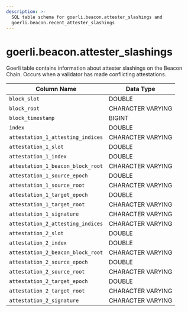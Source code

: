 ```yaml
---
description: >-
  SQL table schema for goerli.beacon.attester_slashings and
  goerli.beacon.recent_attester_slashings
---
```


# goerli.beacon.attester\_slashings

Goerli table contains information about attester slashings on the Beacon Chain. Occurs when a validator has made conflicting attestations.

| Column Name                       | Data Type         |
| --------------------------------- | ----------------- |
| `block_slot`                      | DOUBLE            |
| `block_root`                      | CHARACTER VARYING |
| `block_timestamp`                 | BIGINT            |
| `index`                           | DOUBLE            |
| `attestation_1_attesting_indices` | CHARACTER VARYING |
| `attestation_1_slot`              | DOUBLE            |
| `attestation_1_index`             | DOUBLE            |
| `attestation_1_beacon_block_root` | CHARACTER VARYING |
| `attestation_1_source_epoch`      | DOUBLE            |
| `attestation_1_source_root`       | CHARACTER VARYING |
| `attestation_1_target_epoch`      | DOUBLE            |
| `attestation_1_target_root`       | CHARACTER VARYING |
| `attestation_1_signature`         | CHARACTER VARYING |
| `attestation_2_attesting_indices` | CHARACTER VARYING |
| `attestation_2_slot`              | DOUBLE            |
| `attestation_2_index`             | DOUBLE            |
| `attestation_2_beacon_block_root` | CHARACTER VARYING |
| `attestation_2_source_epoch`      | DOUBLE            |
| `attestation_2_source_root`       | CHARACTER VARYING |
| `attestation_2_target_epoch`      | DOUBLE            |
| `attestation_2_target_root`       | CHARACTER VARYING |
| `attestation_2_signature`         | CHARACTER VARYING |
